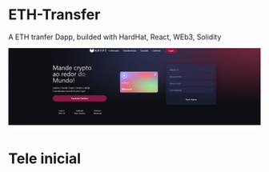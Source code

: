 # ETH-Transfer
 A ETH tranfer Dapp, builded with HardHat, React, WEb3, Solidity
 
<img src="/client/krypt/images/img-1.png">

# Tele inicial
